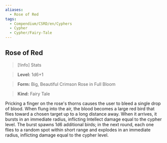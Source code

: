 ```yaml
---
aliases:
  - Rose of Red
tags:
  - Compendium/CSRD/en/Cyphers
  - Cypher
  - Cypher/Fairy-Tale
---
```

  
    
## Rose of Red    
>[!info] Stats    
> **Level:** 1d6+1    
> **Form:** Big, Beautiful Crimson Rose in Full Bloom    
> **Kind:** Fairy Tale  
    
Pricking a finger on the rose's thorns causes the user to bleed a single drop of blood. When flung into the air, the blood becomes a large red bird that flies toward a chosen target up to a long distance away. When it arrives, it bursts in an immediate radius, inflicting Intellect damage equal to the cypher level. The burst spawns 1d6 additional birds; in the next round, each one flies to a random spot within short range and explodes in an immediate radius, inflicting damage equal to the cypher level.